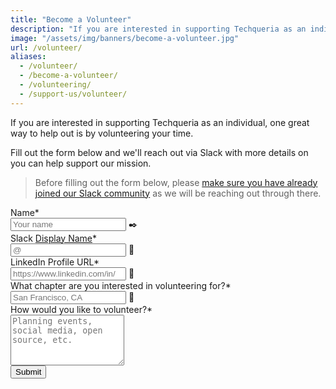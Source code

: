 ```yaml
---
title: "Become a Volunteer"
description: "If you are interested in supporting Techqueria as an individual, one great way to help out is by volunteering your time."
image: "/assets/img/banners/become-a-volunteer.jpg"
url: /volunteer/
aliases:
  - /volunteer/
  - /become-a-volunteer/
  - /volunteering/
  - /support-us/volunteer/
---
```


If you are interested in supporting Techqueria as an individual, one great way to help out is by volunteering your time.

Fill out the form below and we'll reach out via Slack with more details on you can help support our mission.

> Before filling out the form below, please [make sure you have already joined our Slack community](/communities/slack/) as we will be reaching out through there.

<form name="Volunteer" method="POST" data-netlify="true">
  <input type="hidden" aria-label="Subject" name="_subject" value="Techqueria - Volunteer">
  <div class="field">
    <label class="label">Name*</label>
    <div class="control has-icons-left">
      <input class="input" aria-label="Name" autocomplete="on" type="text" name="name" placeholder="Your name" required>
      <span class="icon is-left">
        ✒️
      </span>
    </div>
  </div>
  <div class="field">
    <label class="label">Slack <a href="https://get.slack.help/hc/en-us/articles/216360827-Change-your-display-name" target="_blank" rel="noopener">Display Name</a>*</label>
    <div class="control has-icons-left">
      <input class="input" aria-label="Slack Handle" autocomplete="on" type="text" name="slack" placeholder="@" required>
      <span class="icon is-left">
        💬
      </span>
    </div>
  </div>
  <div class="field">
    <label class="label">LinkedIn Profile URL*</label>
    <div class="control has-icons-left">
      <input class="input" aria-label="LinkedIn Profile URL" autocomplete="on" type="url" name="linkedin" placeholder="https://www.linkedin.com/in/" required>
      <span class="icon is-left">
        💼
      </span>
    </div>
  </div>
  <div class="field">
    <label class="label">What chapter are you interested in volunteering for?*</label>
    <div class="control has-icons-left">
      <input class="input" aria-label="Location" autocomplete="on" type="text" name="location" placeholder="San Francisco, CA" required>
      <span class="icon is-left">
        📍
      </span>
    </div>
  </div>
  <div class="field">
    <label class="label">How would you like to volunteer?*</label>
    <div class="control">
      <textarea class="textarea" aria-label="Message" spellcheck="true" rows="5" name="message" id="message" placeholder="Planning events, social media, open source, etc." required></textarea>
    </div>
  </div>
  <div data-netlify-recaptcha="true"></div>
  <div class="field mt-sm">
    <div class="control">
      <button type="submit" class="button is-primary">Submit</button>
    </div>
  </div>
</form>
